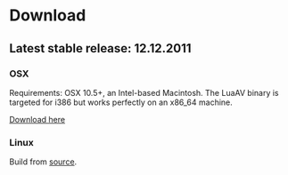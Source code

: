 # Download

## Latest stable release: 12.12.2011

### OSX

Requirements: OSX 10.5+, an Intel-based Macintosh.
The LuaAV binary is targeted for i386 but works perfectly on an x86_64 machine.

[Download here](https://github.com/downloads/LuaAV/LuaAV/LuaAV.12.12.11.zip)

### Linux

Build from [source](source.html).

